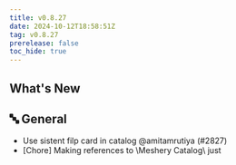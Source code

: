 ```yaml
---
title: v0.8.27
date: 2024-10-12T18:58:51Z
tag: v0.8.27
prerelease: false
toc_hide: true
---
```


## What's New
## 🔤 General
- Use sistent filp card in catalog @amitamrutiya (#2827)
- [Chore] Making references to \Meshery Catalog\ just 
